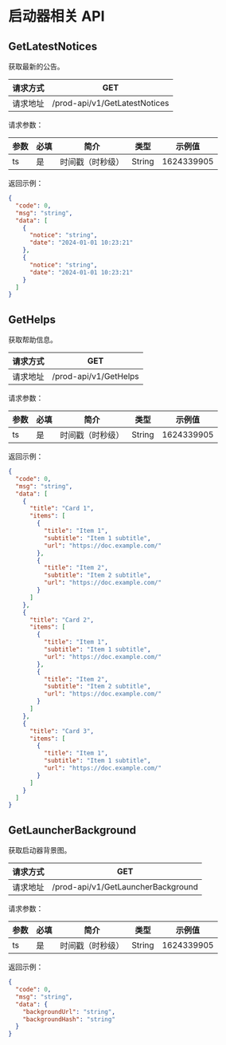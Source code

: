 # 启动器相关 API

## GetLatestNotices

获取最新的公告。

| 请求方式 | GET                           |
| -------- | ----------------------------- |
| 请求地址 | /prod-api/v1/GetLatestNotices |

请求参数：

| 参数 | 必填 | 简介             | 类型   | 示例值     |
| ---- | ---- | ---------------- | ------ | ---------- |
| ts   | 是   | 时间戳（时秒级） | String | 1624339905 |

返回示例：

```json
{
  "code": 0,
  "msg": "string",
  "data": [
    {
      "notice": "string",
      "date": "2024-01-01 10:23:21"
    },
    {
      "notice": "string",
      "date": "2024-01-01 10:23:21"
    }
  ]
}
```

## GetHelps

获取帮助信息。

| 请求方式 | GET                   |
| -------- | --------------------- |
| 请求地址 | /prod-api/v1/GetHelps |

请求参数：

| 参数 | 必填 | 简介             | 类型   | 示例值     |
| ---- | ---- | ---------------- | ------ | ---------- |
| ts   | 是   | 时间戳（时秒级） | String | 1624339905 |

返回示例：

```json
{
  "code": 0,
  "msg": "string",
  "data": [
    {
      "title": "Card 1",
      "items": [
        {
          "title": "Item 1",
          "subtitle": "Item 1 subtitle",
          "url": "https://doc.example.com/"
        },
        {
          "title": "Item 2",
          "subtitle": "Item 2 subtitle",
          "url": "https://doc.example.com/"
        }
      ]
    },
    {
      "title": "Card 2",
      "items": [
        {
          "title": "Item 1",
          "subtitle": "Item 1 subtitle",
          "url": "https://doc.example.com/"
        },
        {
          "title": "Item 2",
          "subtitle": "Item 2 subtitle",
          "url": "https://doc.example.com/"
        }
      ]
    },
    {
      "title": "Card 3",
      "items": [
        {
          "title": "Item 1",
          "subtitle": "Item 1 subtitle",
          "url": "https://doc.example.com/"
        }
      ]
    }
  ]
}
```

## GetLauncherBackground

获取启动器背景图。

| 请求方式 | GET                                |
| -------- | ---------------------------------- |
| 请求地址 | /prod-api/v1/GetLauncherBackground |

请求参数：

| 参数 | 必填 | 简介             | 类型   | 示例值     |
| ---- | ---- | ---------------- | ------ | ---------- |
| ts   | 是   | 时间戳（时秒级） | String | 1624339905 |

返回示例：

```json
{
  "code": 0,
  "msg": "string",
  "data": {
    "backgroundUrl": "string",
    "backgroundHash": "string"
  }
}
```
